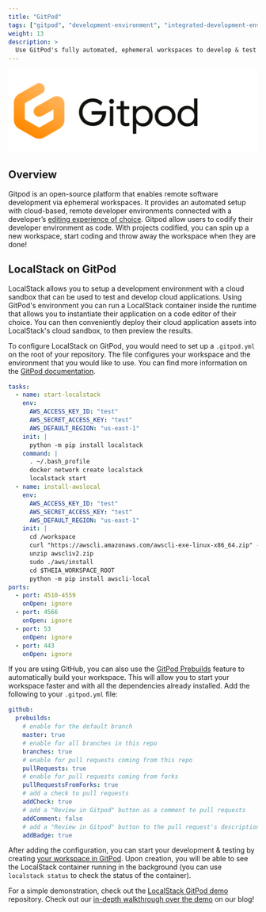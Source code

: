 ```yaml
---
title: "GitPod"
tags: ["gitpod", "development-environment", "integrated-development-environment"]
weight: 13
description: >
  Use GitPod's fully automated, ephemeral workspaces to develop & test your cloud applications with LocalStack
---
```


<img src="gitpod_logo.png" width="600px" alt="GitPod logo">

## Overview

Gitpod is an open-source platform that enables remote software development via ephemeral workspaces. It provides an automated setup with cloud-based, remote developer environments connected with a developer’s [editing experience of choice](https://www.gitpod.io/docs/references/ides-and-editors). Gitpod allow users to codify their developer environment as code. With projects codified, you can spin up a new workspace, start coding and throw away the workspace when they are done!

## LocalStack on GitPod

LocalStack allows you to setup a development environment with a cloud sandbox that can be used to test and develop cloud applications. Using GitPod's environment you can run a LocalStack container inside the runtime that allows you to instantiate their application on a code editor of their choice. You can then conveniently deploy their cloud application assets into LocalStack's cloud sandbox, to then preview the results.

To configure LocalStack on GitPod, you would need to set up a `.gitpod.yml` on the root of your repository. The file configures your workspace and the environment that you would like to use. You can find more information on the [GitPod documentation](https://www.gitpod.io/docs/config-gitpod-file/).

```yaml
tasks:
  - name: start-localstack
    env:
      AWS_ACCESS_KEY_ID: "test"
      AWS_SECRET_ACCESS_KEY: "test"
      AWS_DEFAULT_REGION: "us-east-1"
    init: |
      python -m pip install localstack
    command: |
      . ~/.bash_profile
      docker network create localstack
      localstack start
  - name: install-awslocal
    env:
      AWS_ACCESS_KEY_ID: "test"
      AWS_SECRET_ACCESS_KEY: "test"
      AWS_DEFAULT_REGION: "us-east-1"
    init: |
      cd /workspace
      curl "https://awscli.amazonaws.com/awscli-exe-linux-x86_64.zip" -o "awscliv2.zip"
      unzip awscliv2.zip
      sudo ./aws/install
      cd $THEIA_WORKSPACE_ROOT
      python -m pip install awscli-local
ports:
  - port: 4510-4559
    onOpen: ignore
  - port: 4566
    onOpen: ignore      
  - port: 53
    onOpen: ignore      
  - port: 443
    onOpen: ignore
```

If you are using GitHub, you can also use the [GitPod Prebuilds](https://www.gitpod.io/docs/prebuilds/) feature to automatically build your workspace. This will allow you to start your workspace faster and with all the dependencies already installed. Add the following to your `.gitpod.yml` file:

```yaml
github:
  prebuilds:
    # enable for the default branch
    master: true
    # enable for all branches in this repo
    branches: true
    # enable for pull requests coming from this repo
    pullRequests: true
    # enable for pull requests coming from forks
    pullRequestsFromForks: true
    # add a check to pull requests
    addCheck: true
    # add a "Review in Gitpod" button as a comment to pull requests
    addComment: false
    # add a "Review in Gitpod" button to the pull request's description
    addBadge: true
```

After adding the configuration, you can start your development & testing by creating [your workspace in GitPod](https://www.gitpod.io/docs/getting-started/#start-your-first-workspace). Upon creation, you will be able to see the LocalStack container running in the background (you can use `localstack status` to check the status of the container).

For a simple demonstration, check out the [LocalStack GitPod demo](https://github.com/Gitpod-Samples/localstack-gitpod-demo) repository. Check out our [in-depth walkthrough over the demo](https://localstack.cloud/blog/2022-09-26-localstack-x-gitpod-run-cloud-applications-with-localstack-and-gitpod/) on our blog!
